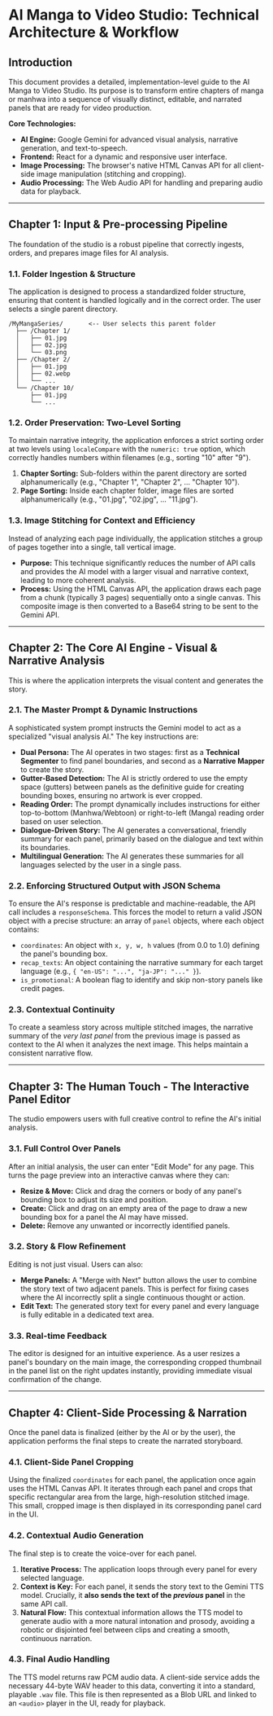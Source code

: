 # AI Manga to Video Studio: Technical Architecture & Workflow

## Introduction

This document provides a detailed, implementation-level guide to the AI Manga to Video Studio. Its purpose is to transform entire chapters of manga or manhwa into a sequence of visually distinct, editable, and narrated panels that are ready for video production.

**Core Technologies:**
*   **AI Engine:** Google Gemini for advanced visual analysis, narrative generation, and text-to-speech.
*   **Frontend:** React for a dynamic and responsive user interface.
*   **Image Processing:** The browser's native HTML Canvas API for all client-side image manipulation (stitching and cropping).
*   **Audio Processing:** The Web Audio API for handling and preparing audio data for playback.

---

## Chapter 1: Input & Pre-processing Pipeline

The foundation of the studio is a robust pipeline that correctly ingests, orders, and prepares image files for AI analysis.

### 1.1. Folder Ingestion & Structure

The application is designed to process a standardized folder structure, ensuring that content is handled logically and in the correct order. The user selects a single parent directory.

```
/MyMangaSeries/       <-- User selects this parent folder
  ├── /Chapter 1/
  │   ├── 01.jpg
  │   ├── 02.jpg
  │   └── 03.png
  ├── /Chapter 2/
  │   ├── 01.jpg
  │   ├── 02.webp
  │   └── ...
  └── /Chapter 10/
      ├── 01.jpg
      └── ...
```

### 1.2. Order Preservation: Two-Level Sorting

To maintain narrative integrity, the application enforces a strict sorting order at two levels using `localeCompare` with the `numeric: true` option, which correctly handles numbers within filenames (e.g., sorting "10" after "9").

1.  **Chapter Sorting:** Sub-folders within the parent directory are sorted alphanumerically (e.g., "Chapter 1", "Chapter 2", ... "Chapter 10").
2.  **Page Sorting:** Inside each chapter folder, image files are sorted alphanumerically (e.g., "01.jpg", "02.jpg", ... "11.jpg").

### 1.3. Image Stitching for Context and Efficiency

Instead of analyzing each page individually, the application stitches a group of pages together into a single, tall vertical image.

*   **Purpose:** This technique significantly reduces the number of API calls and provides the AI model with a larger visual and narrative context, leading to more coherent analysis.
*   **Process:** Using the HTML Canvas API, the application draws each page from a chunk (typically 3 pages) sequentially onto a single canvas. This composite image is then converted to a Base64 string to be sent to the Gemini API.

---

## Chapter 2: The Core AI Engine - Visual & Narrative Analysis

This is where the application interprets the visual content and generates the story.

### 2.1. The Master Prompt & Dynamic Instructions

A sophisticated system prompt instructs the Gemini model to act as a specialized "visual analysis AI." The key instructions are:
*   **Dual Persona:** The AI operates in two stages: first as a **Technical Segmenter** to find panel boundaries, and second as a **Narrative Mapper** to create the story.
*   **Gutter-Based Detection:** The AI is strictly ordered to use the empty space (gutters) between panels as the definitive guide for creating bounding boxes, ensuring no artwork is ever cropped.
*   **Reading Order:** The prompt dynamically includes instructions for either top-to-bottom (Manhwa/Webtoon) or right-to-left (Manga) reading order based on user selection.
*   **Dialogue-Driven Story:** The AI generates a conversational, friendly summary for each panel, primarily based on the dialogue and text within its boundaries.
*   **Multilingual Generation:** The AI generates these summaries for all languages selected by the user in a single pass.

### 2.2. Enforcing Structured Output with JSON Schema

To ensure the AI's response is predictable and machine-readable, the API call includes a `responseSchema`. This forces the model to return a valid JSON object with a precise structure: an array of `panel` objects, where each object contains:
*   `coordinates`: An object with `x, y, w, h` values (from 0.0 to 1.0) defining the panel's bounding box.
*   `recap_texts`: An object containing the narrative summary for each target language (e.g., `{ "en-US": "...", "ja-JP": "..." }`).
*   `is_promotional`: A boolean flag to identify and skip non-story panels like credit pages.

### 2.3. Contextual Continuity

To create a seamless story across multiple stitched images, the narrative summary of the *very last panel* from the previous image is passed as context to the AI when it analyzes the next image. This helps maintain a consistent narrative flow.

---

## Chapter 3: The Human Touch - The Interactive Panel Editor

The studio empowers users with full creative control to refine the AI's initial analysis.

### 3.1. Full Control Over Panels

After an initial analysis, the user can enter "Edit Mode" for any page. This turns the page preview into an interactive canvas where they can:
*   **Resize & Move:** Click and drag the corners or body of any panel's bounding box to adjust its size and position.
*   **Create:** Click and drag on an empty area of the page to draw a new bounding box for a panel the AI may have missed.
*   **Delete:** Remove any unwanted or incorrectly identified panels.

### 3.2. Story & Flow Refinement

Editing is not just visual. Users can also:
*   **Merge Panels:** A "Merge with Next" button allows the user to combine the story text of two adjacent panels. This is perfect for fixing cases where the AI incorrectly split a single continuous thought or action.
*   **Edit Text:** The generated story text for every panel and every language is fully editable in a dedicated text area.

### 3.3. Real-time Feedback

The editor is designed for an intuitive experience. As a user resizes a panel's boundary on the main image, the corresponding cropped thumbnail in the panel list on the right updates instantly, providing immediate visual confirmation of the change.

---

## Chapter 4: Client-Side Processing & Narration

Once the panel data is finalized (either by the AI or by the user), the application performs the final steps to create the narrated storyboard.

### 4.1. Client-Side Panel Cropping

Using the finalized `coordinates` for each panel, the application once again uses the HTML Canvas API. It iterates through each panel and crops that specific rectangular area from the large, high-resolution stitched image. This small, cropped image is then displayed in its corresponding panel card in the UI.

### 4.2. Contextual Audio Generation

The final step is to create the voice-over for each panel.
1.  **Iterative Process:** The application loops through every panel for every selected language.
2.  **Context is Key:** For each panel, it sends the story text to the Gemini TTS model. Crucially, it **also sends the text of the *previous* panel** in the same API call.
3.  **Natural Flow:** This contextual information allows the TTS model to generate audio with a more natural intonation and prosody, avoiding a robotic or disjointed feel between clips and creating a smooth, continuous narration.

### 4.3. Final Audio Handling

The TTS model returns raw PCM audio data. A client-side service adds the necessary 44-byte WAV header to this data, converting it into a standard, playable `.wav` file. This file is then represented as a Blob URL and linked to an `<audio>` player in the UI, ready for playback.
